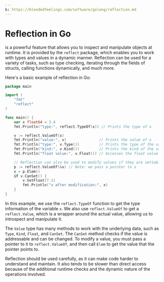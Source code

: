 ```yaml
---
b: https://blendedfeelings.com/software/golang/reflection.md
---
```


# Reflection in Go 
is a powerful feature that allows you to inspect and manipulate objects at runtime. It is provided by the `reflect` package, which enables you to work with types and values in a dynamic manner. Reflection can be used for a variety of tasks, such as type checking, iterating through the fields of structs, calling functions dynamically, and much more.

Here's a basic example of reflection in Go:

```go
package main

import (
	"fmt"
	"reflect"
)

func main() {
	var x float64 = 3.4
	fmt.Println("type:", reflect.TypeOf(x)) // Prints the type of x

	v := reflect.ValueOf(x)
	fmt.Println("value:", v)               // Prints the value of x
	fmt.Println("type:", v.Type())         // Prints the type of the value held by v
	fmt.Println("kind:", v.Kind())         // Prints the kind of the value held by v, which is a specific type
	fmt.Println("float value:", v.Float()) // Accesses the float value of v

	// Reflection can also be used to modify values if they are settable
	p := reflect.ValueOf(&x) // Note: we pass a pointer to x
	v = p.Elem()
	if v.CanSet() {
		v.SetFloat(7.1)
		fmt.Println("x after modification:", x)
	}
}
```

In this example, we use the `reflect.TypeOf` function to get the type information of the variable `x`. We also use `reflect.ValueOf` to get a `reflect.Value`, which is a wrapper around the actual value, allowing us to introspect and manipulate it.

The `Value` type has many methods to work with the underlying data, such as `Type`, `Kind`, `Float`, and `CanSet`. The `CanSet` method checks if the value is addressable and can be changed. To modify a value, you must pass a pointer to it to `reflect.ValueOf`, and then call `Elem` to get the value that the pointer points to.

Reflection should be used carefully, as it can make code harder to understand and maintain. It also tends to be slower than direct access because of the additional runtime checks and the dynamic nature of the operations involved.